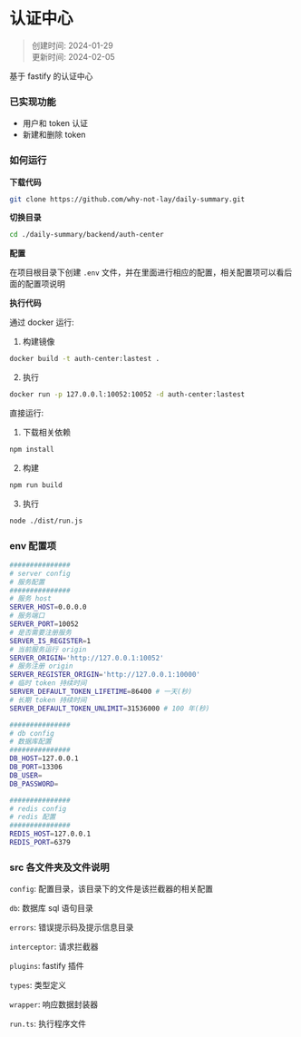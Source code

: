 # 认证中心

> 创建时间: 2024-01-29  
> 更新时间: 2024-02-05

基于 fastify 的认证中心

### 已实现功能
* 用户和 token 认证
* 新建和删除 token

### 如何运行
**下载代码**
```bash
git clone https://github.com/why-not-lay/daily-summary.git
```
**切换目录**
```bash
cd ./daily-summary/backend/auth-center
```

**配置**

在项目根目录下创建 `.env` 文件，并在里面进行相应的配置，相关配置项可以看后面的配置项说明

**执行代码**

通过 docker 运行:
1. 构建镜像
```bash
docker build -t auth-center:lastest .
```
2. 执行 
```bash
docker run -p 127.0.0.l:10052:10052 -d auth-center:lastest
```

直接运行:
1. 下载相关依赖
```bash
npm install
```
2. 构建
```bash
npm run build
```
3. 执行
```bash
node ./dist/run.js
```
### env 配置项
```bash
###############
# server config
# 服务配置
###############
# 服务 host
SERVER_HOST=0.0.0.0
# 服务端口
SERVER_PORT=10052
# 是否需要注册服务
SERVER_IS_REGISTER=1
# 当前服务运行 origin
SERVER_ORIGIN='http://127.0.0.1:10052'
# 服务注册 origin
SERVER_REGISTER_ORIGIN='http://127.0.0.1:10000'
# 临时 token 持续时间
SERVER_DEFAULT_TOKEN_LIFETIME=86400 # 一天(秒)
# 长期 token 持续时间
SERVER_DEFAULT_TOKEN_UNLIMIT=31536000 # 100 年(秒)

###############
# db config
# 数据库配置
###############
DB_HOST=127.0.0.1
DB_PORT=13306
DB_USER=
DB_PASSWORD=

###############
# redis config
# redis 配置
###############
REDIS_HOST=127.0.0.1
REDIS_PORT=6379
```

### src 各文件夹及文件说明
`config`: 配置目录，该目录下的文件是该拦截器的相关配置

`db`: 数据库 sql 语句目录

`errors`: 错误提示码及提示信息目录

`interceptor`: 请求拦截器

`plugins`: fastify 插件

`types`: 类型定义

`wrapper`: 响应数据封装器

`run.ts`: 执行程序文件
